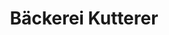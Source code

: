 ---
title: "Bäckerei Kutterer"
url: /sachsenheim/baeckerei-kutterer-max-eyth-strasse/
shop: Bäckerei
---